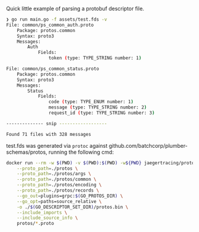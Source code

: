 Quick little example of parsing a protobuf descriptor file.

```bash
❯ go run main.go -f assets/test.fds -v
File: common/ps_common_auth.proto
	Package: protos.common
	Syntax: proto3
	Messages:
		Auth
			Fields:
				token (type: TYPE_STRING number: 1)

File: common/ps_common_status.proto
	Package: protos.common
	Syntax: proto3
	Messages:
		Status
			Fields:
				code (type: TYPE_ENUM number: 1)
				message (type: TYPE_STRING number: 2)
				request_id (type: TYPE_STRING number: 3)

-------------- snip ------------------

Found 71 files with 328 messages
```

test.fds was generated via `protoc` against github.com/batchcorp/plumber-schemas/protos,
running the following cmd:

```bash
docker run --rm -w $(PWD) -v $(PWD):$(PWD) -w${PWD} jaegertracing/protobuf:0.2.0 \
	--proto_path=./protos \
	--proto_path=./protos/args \
	--proto_path=./protos/common \
	--proto_path=./protos/encoding \
	--proto_path=./protos/records \
	--go_out=plugins=grpc:$(GO_PROTOS_DIR) \
	--go_opt=paths=source_relative \
	-o ./$(GO_DESCRIPTOR_SET_DIR)/protos.bin \
	--include_imports \
	--include_source_info \
	protos/*.proto
```
